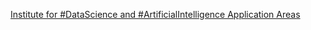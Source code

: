 [Institute for #DataScience and #ArtificialIntelligence   Application Areas](https://qi.tc/qi/118190)